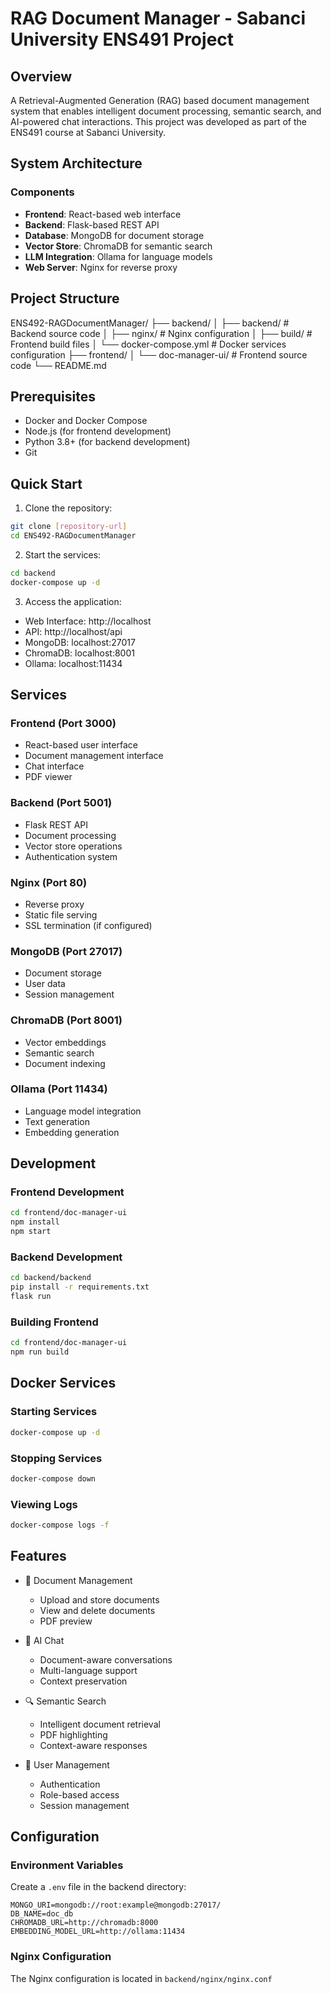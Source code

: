 ﻿# RAG Document Manager - Sabanci University ENS491 Project

## Overview
A Retrieval-Augmented Generation (RAG) based document management system that enables intelligent document processing, semantic search, and AI-powered chat interactions. This project was developed as part of the ENS491 course at Sabanci University.

## System Architecture

### Components
- **Frontend**: React-based web interface
- **Backend**: Flask-based REST API
- **Database**: MongoDB for document storage
- **Vector Store**: ChromaDB for semantic search
- **LLM Integration**: Ollama for language models
- **Web Server**: Nginx for reverse proxy

## Project Structure

ENS492-RAGDocumentManager/
├── backend/
│ ├── backend/ # Backend source code
│ ├── nginx/ # Nginx configuration
│ ├── build/ # Frontend build files
│ └── docker-compose.yml # Docker services configuration
├── frontend/
│ └── doc-manager-ui/ # Frontend source code
└── README.md


## Prerequisites
- Docker and Docker Compose
- Node.js (for frontend development)
- Python 3.8+ (for backend development)
- Git

## Quick Start

1. Clone the repository:
```bash
git clone [repository-url]
cd ENS492-RAGDocumentManager
```

2. Start the services:
```bash
cd backend
docker-compose up -d
```

3. Access the application:
- Web Interface: http://localhost
- API: http://localhost/api
- MongoDB: localhost:27017
- ChromaDB: localhost:8001
- Ollama: localhost:11434

## Services

### Frontend (Port 3000)
- React-based user interface
- Document management interface
- Chat interface
- PDF viewer

### Backend (Port 5001)
- Flask REST API
- Document processing
- Vector store operations
- Authentication system

### Nginx (Port 80)
- Reverse proxy
- Static file serving
- SSL termination (if configured)

### MongoDB (Port 27017)
- Document storage
- User data
- Session management

### ChromaDB (Port 8001)
- Vector embeddings
- Semantic search
- Document indexing

### Ollama (Port 11434)
- Language model integration
- Text generation
- Embedding generation

## Development

### Frontend Development
```bash
cd frontend/doc-manager-ui
npm install
npm start
```

### Backend Development
```bash
cd backend/backend
pip install -r requirements.txt
flask run
```

### Building Frontend
```bash
cd frontend/doc-manager-ui
npm run build
```

## Docker Services

### Starting Services
```bash
docker-compose up -d
```

### Stopping Services
```bash
docker-compose down
```

### Viewing Logs
```bash
docker-compose logs -f
```

## Features
- 📄 Document Management
  - Upload and store documents
  - View and delete documents
  - PDF preview

- 💬 AI Chat
  - Document-aware conversations
  - Multi-language support
  - Context preservation

- 🔍 Semantic Search
  - Intelligent document retrieval
  - PDF highlighting
  - Context-aware responses

- 👤 User Management
  - Authentication
  - Role-based access
  - Session management

## Configuration

### Environment Variables
Create a `.env` file in the backend directory:
```env
MONGO_URI=mongodb://root:example@mongodb:27017/
DB_NAME=doc_db
CHROMADB_URL=http://chromadb:8000
EMBEDDING_MODEL_URL=http://ollama:11434
```

### Nginx Configuration
The Nginx configuration is located in `backend/nginx/nginx.conf`
